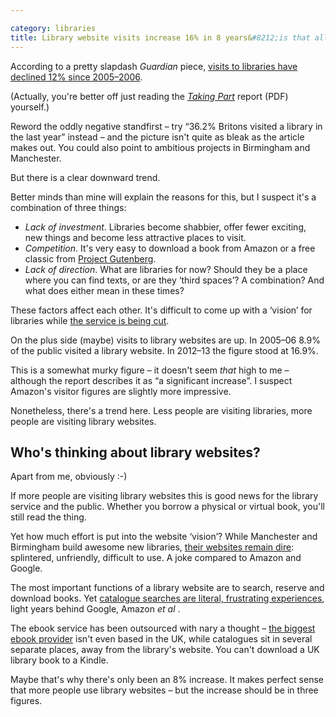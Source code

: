 ```yaml
---

category: libraries
title: Library website visits increase 16% in 8 years&#8212;is that all?
---
```


According to a pretty slapdash <cite>Guardian</cite> piece, [visits to libraries have declined 12% since 2005&#8211;2006](http://www.theguardian.com/books/2013/sep/27/library-visits-down-closures-continue).

(Actually, you're better off just reading the <cite><a href="https://www.gov.uk/government/uploads/system/uploads/attachment_data/file/244895/Taking_Part_2013_14_Quarter_1_Report.doc.pdf">Taking Part</a></cite> report (PDF) yourself.)

Reword the oddly negative standfirst &#8211; try &#8220;36.2% Britons visited a library in the last year&#8221; instead &#8211; and the picture isn't quite as bleak as the article makes out. You could also point to ambitious projects in Birmingham and Manchester.

But there is a clear downward trend.

Better minds than mine will explain the reasons for this, but I suspect it's a combination of three things:

- *Lack of investment*. Libraries become shabbier, offer fewer exciting, new things and become less attractive places to visit.
- *Competition*. It's very easy to download a book from Amazon or a free classic from [Project Gutenberg](http://www.gutenberg.org).
- *Lack of direction*. What are libraries for now? Should they be a place where you can find texts, or are they &#8216;third spaces&#8217;? A combination? And what does either mean in these times?

These factors affect each other. It's difficult to come up with a &#8216;vision&#8217; for libraries while [the service is being cut](http://www.sunderlandecho.com/news/education/nine-sunderland-libraries-to-close-as-council-bids-to-save-850-000-1-5765198).

On the plus side (maybe) visits to library websites are up. In 2005&#8211;06 8.9% of the public visited a library website. In 2012&#8211;13 the figure stood at 16.9%.

This is a somewhat murky figure &#8211; it doesn't seem *that* high to me &#8211; although the report describes it as &#8220;a significant increase&#8221;. I suspect Amazon's visitor figures are slightly more impressive.

Nonetheless, there's a trend here. Less people are visiting libraries, more people are visiting library websites.

## Who's thinking about library websites?

Apart from me, obviously :-)

If more people are visiting library websites this is good news for the library service and the public. Whether you borrow a physical or virtual book, you'll still read the thing.

Yet how much effort is put into the website &#8216;vision&#8217;? While Manchester and Birmingham build awesome new libraries, [their websites remain dire](https://library-opac.birmingham.gov.uk/cgi-bin/spydus.exe/MSGTRN/OPAC/HOME): splintered, unfriendly, difficult to use. A joke compared to Amazon and Google.

The most important functions of a library website are to search, reserve and download books. Yet [catalogue searches are literal, frustrating experiences](/2013/06/libraries-should-invest-millions-in-search-engines/), light years behind Google, Amazon *et al* .

The ebook service has been outsourced with nary a thought &#8211; [the biggest ebook provider](http://www.overdrive.com) isn't even based in the UK, while catalogues sit in several separate places, away from the library's website. You can't download a UK library book to a Kindle.

Maybe that's why there's only been an 8% increase. It makes perfect sense that more people use library websites &#8211; but the increase should be in three figures.
